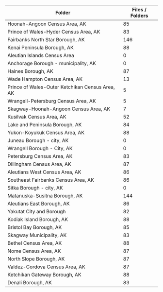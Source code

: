 | Folder                                          |   Files / Folders |
|-------------------------------------------------|-------------------|
| Hoonah-Angoon Census Area, AK                   |                85 |
| Prince of Wales-Hyder Census Area, AK           |                83 |
| Fairbanks North Star Borough, AK                |               146 |
| Kenai Peninsula Borough, AK                     |                88 |
| Aleutian Islands Census Area                    |                 0 |
| Anchorage Borough - municipality, AK            |                 0 |
| Haines Borough, AK                              |                87 |
| Wade Hampton Census Area, AK                    |                13 |
| Prince of Wales-Outer Ketchikan Census Area, AK |                 5 |
| Wrangell-Petersburg Census Area, AK             |                 5 |
| Skagway-Hoonah-Angoon Census Area, AK           |                 7 |
| Kusilvak Census Area, AK                        |                52 |
| Lake and Peninsula Borough, AK                  |                84 |
| Yukon-Koyukuk Census Area, AK                   |                88 |
| Juneau Borough - city, AK                       |                 0 |
| Wrangell Borough - City, AK                     |                 0 |
| Petersburg Census Area, AK                      |                83 |
| Dillingham Census Area, AK                      |                87 |
| Aleutians West Census Area, AK                  |                86 |
| Southeast Fairbanks Census Area, AK             |                86 |
| Sitka Borough - city, AK                        |                 0 |
| Matanuska-Susitna Borough, AK                   |               144 |
| Aleutians East Borough, AK                      |                86 |
| Yakutat City and Borough                        |                82 |
| Kodiak Island Borough, AK                       |                88 |
| Bristol Bay Borough, AK                         |                85 |
| Skagway Municipality, AK                        |                83 |
| Bethel Census Area, AK                          |                88 |
| Nome Census Area, AK                            |                87 |
| North Slope Borough, AK                         |                87 |
| Valdez-Cordova Census Area, AK                  |                87 |
| Ketchikan Gateway Borough, AK                   |                88 |
| Denali Borough, AK                              |                83 |